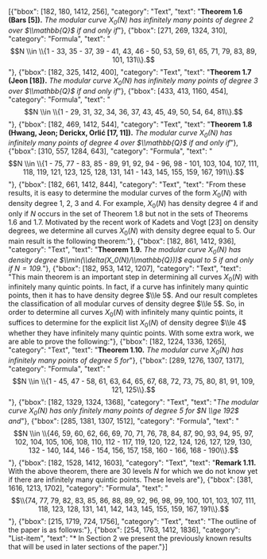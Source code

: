 [{"bbox": [182, 180, 1412, 256], "category": "Text", "text": "**Theorem 1.6 (Bars [5]).** *The modular curve $X_0(N)$ has infinitely many points of degree 2 over $\\mathbb{Q}$ if and only if*"}, {"bbox": [271, 269, 1324, 310], "category": "Formula", "text": "$$N \\in \\{1 - 33, 35 - 37, 39 - 41, 43, 46 - 50, 53, 59, 61, 65, 71, 79, 83, 89, 101, 131\\}.$$"}, {"bbox": [182, 325, 1412, 400], "category": "Text", "text": "**Theorem 1.7 (Jeon [18]).** *The modular curve $X_0(N)$ has infinitely many points of degree 3 over $\\mathbb{Q}$ if and only if*"}, {"bbox": [433, 413, 1160, 454], "category": "Formula", "text": "$$N \\in \\{1 - 29, 31, 32, 34, 36, 37, 43, 45, 49, 50, 54, 64, 81\\}.$$"}, {"bbox": [182, 469, 1412, 544], "category": "Text", "text": "**Theorem 1.8 (Hwang, Jeon; Derickx, Orlić [17, 11]).** *The modular curve $X_0(N)$ has infinitely many points of degree 4 over $\\mathbb{Q}$ if and only if*"}, {"bbox": [310, 557, 1284, 643], "category": "Formula", "text": "$$N \\in \\{1 - 75, 77 - 83, 85 - 89, 91, 92, 94 - 96, 98 - 101, 103, 104, 107, 111, 118, 119, 121, 123, 125, 128, 131, 141 - 143, 145, 155, 159, 167, 191\\}.$$"}, {"bbox": [182, 661, 1412, 844], "category": "Text", "text": "From these results, it is easy to determine the modular curves of the form $X_0(N)$ with density degree 1, 2, 3 and 4. For example, $X_0(N)$ has density degree 4 if and only if $N$ occurs in the set of Theorem 1.8 but not in the sets of Theorems 1.6 and 1.7. Motivated by the recent work of Kadets and Vogt [23] on density degrees, we determine all curves $X_0(N)$ with density degree equal to 5. Our main result is the following theorem:"}, {"bbox": [182, 861, 1412, 936], "category": "Text", "text": "**Theorem 1.9.** *The modular curve $X_0(N)$ has density degree $\\min(\\delta(X_0(N)/\\mathbb{Q}))$ equal to 5 if and only if $N = 109$.*"}, {"bbox": [182, 953, 1412, 1207], "category": "Text", "text": "This main theorem is an important step in determining all curves $X_0(N)$ with infinitely many quintic points. In fact, if a curve has infinitely many quintic points, then it has to have density degree $\\le 5$. And our result completes the classification of all modular curves of density degree $\\le 5$. So, in order to determine all curves $X_0(N)$ with infinitely many quintic points, it suffices to determine for the explicit list $X_0(N)$ of density degree $\\le 4$ whether they have infinitely many quintic points. With some extra work, we are able to prove the following:"}, {"bbox": [182, 1224, 1336, 1265], "category": "Text", "text": "**Theorem 1.10.** *The modular curve $X_0(N)$ has infinitely many points of degree 5 for*"}, {"bbox": [289, 1276, 1307, 1317], "category": "Formula", "text": "$$N \\in \\{1 - 45, 47 - 58, 61, 63, 64, 65, 67, 68, 72, 73, 75, 80, 81, 91, 109, 121, 125\\}.$$"}, {"bbox": [182, 1329, 1324, 1368], "category": "Text", "text": "*The modular curve $X_0(N)$ has only finitely many points of degree 5 for $N \\ge 192$ and*"}, {"bbox": [285, 1381, 1307, 1512], "category": "Formula", "text": "$$N \\in \\{46, 59, 60, 62, 66, 69, 70, 71, 76, 78, 84, 87, 90, 93, 94, 95, 97, 102, 104, 105, 106, 108, 110, 112 - 117, 119, 120, 122, 124, 126, 127, 129, 130, 132 - 140, 144, 146 - 154, 156, 157, 158, 160 - 166, 168 - 190\\}.$$"}, {"bbox": [182, 1528, 1412, 1603], "category": "Text", "text": "**Remark 1.11.** With the above theorem, there are 30 levels $N$ for which we do not know yet if there are infinitely many quintic points. These levels are"}, {"bbox": [381, 1616, 1213, 1702], "category": "Formula", "text": "$$\\{74, 77, 79, 82, 83, 85, 86, 88, 89, 92, 96, 98, 99, 100, 101, 103, 107, 111, 118, 123, 128, 131, 141, 142, 143, 145, 155, 159, 167, 191\\}.$$"}, {"bbox": [215, 1719, 724, 1756], "category": "Text", "text": "The outline of the paper is as follows:"}, {"bbox": [254, 1763, 1412, 1836], "category": "List-item", "text": "* In Section 2 we present the previously known results that will be used in later sections of the paper."}]